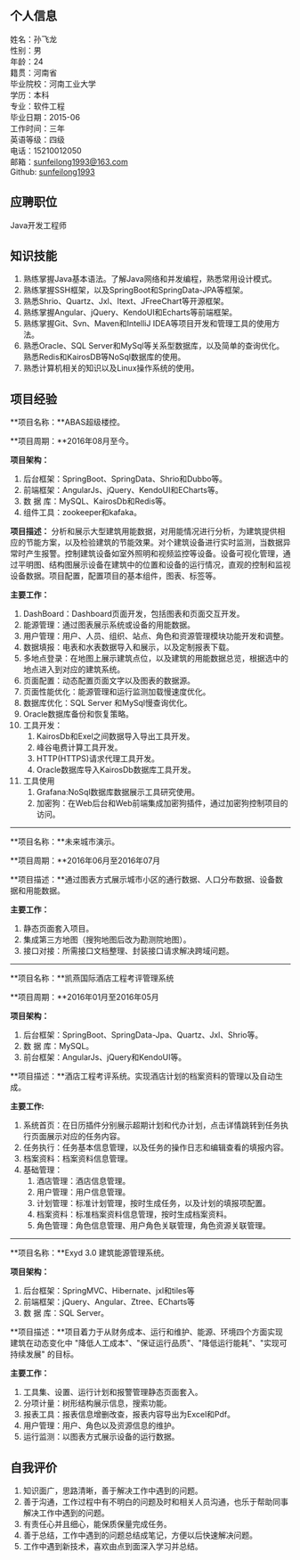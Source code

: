 ## 个人信息

姓名：孙飞龙  
性别：男  
年龄：24  
籍贯：河南省  
毕业院校：河南工业大学  
学历：本科    
专业：软件工程   
毕业日期：2015-06  
工作时间：三年       
英语等级：四级  
电话：15210012050  
邮箱：sunfeilong1993@163.com  
Github: [sunfeilong1993](https://github.com/sunfeilong1993)

## 应聘职位
Java开发工程师

## 知识技能
1. 熟练掌握Java基本语法。了解Java网络和并发编程，熟悉常用设计模式。
2. 熟练掌握SSH框架，以及SpringBoot和SpringData-JPA等框架。
3. 熟悉Shrio、Quartz、Jxl、Itext、JFreeChart等开源框架。
4. 熟练掌握Angular、jQuery、KendoUI和Echarts等前端框架。
5. 熟练掌握Git、Svn、Maven和IntelliJ IDEA等项目开发和管理工具的使用方法。
6. 熟悉Oracle、SQL Server和MySql等关系型数据库，以及简单的查询优化。熟悉Redis和KairosDB等NoSql数据库的使用。
7. 熟悉计算机相关的知识以及Linux操作系统的使用。

## 项目经验

**项目名称：**ABAS超级楼控。

**项目周期：**2016年08月至今。

**项目架构：**  

1. 后台框架：SpringBoot、SpringData、Shrio和Dubbo等。
2. 前端框架：AngularJs、jQuery、KendoUI和ECharts等。
3. 数 据 库：MySQL、KairosDb和Redis等。
4. 组件工具：zookeeper和kafaka。

**项目描述：** 分析和展示大型建筑用能数据，对用能情况进行分析，为建筑提供相应的节能方案，以及检验建筑的节能效果。对个建筑设备进行实时监测，当数据异常时产生报警。控制建筑设备如室外照明和视频监控等设备。设备可视化管理，通过平明图、结构图展示设备在建筑中的位置和设备的运行情况，直观的控制和监视设备数据。项目配置，配置项目的基本组件，图表、标签等。

**主要工作：**

1. DashBoard：Dashboard页面开发，包括图表和页面交互开发。
2. 能源管理：通过图表展示系统或设备的用能数据。
3. 用户管理：用户、人员、组织、站点、角色和资源管理模块功能开发和调整。
3. 数据填报：电表和水表数据导入和展示，以及定制报表下载。
4. 多地点登录：在地图上展示建筑点位，以及建筑的用能数据总览，根据选中的地点进入到对应的建筑系统。
5. 页面配置：动态配置页面文字以及图表的数据源。
6. 页面性能优化：能源管理和运行监测加载慢速度优化。
8. 数据库优化：SQL Server 和MySql慢查询优化。
9. Oracle数据库备份和恢复策略。
10. 工具开发：
	1. KairosDb和Exel之间数据导入导出工具开发。
	2. 峰谷电费计算工具开发。
	3. HTTP(HTTPS)请求代理工具开发。
	4. Oracle数据库导入KairosDb数据库工具开发。
11. 工具使用
	1. Grafana:NoSql数据库数据展示工具研究使用。
	2. 加密狗：在Web后台和Web前端集成加密狗插件，通过加密狗控制项目的访问。
	
---------------------------------------------

**项目名称：**未来城市演示。

**项目周期：**2016年06月至2016年07月

**项目描述：**通过图表方式展示城市小区的通行数据、人口分布数据、设备数据和用能数据。

**主要工作：**

1. 静态页面套入项目。
2. 集成第三方地图（搜狗地图后改为勘测院地图）。
3. 接口对接：所需接口文档整理、封装接口请求解决跨域问题。
 
---------------------------------------------
**项目名称：**凯燕国际酒店工程考评管理系统

**项目周期：**2016年01月至2016年05月

**项目架构：**

1. 后台框架：SpringBoot、SpringData-Jpa、Quartz、Jxl、Shrio等。
2. 数 据 库：MySQL。
3. 前台框架：AngularJs、jQuery和KendoUI等。

**项目描述：**酒店工程考评系统。实现酒店计划的档案资料的管理以及自动生成。

**主要工作:**

1. 系统首页：在日历插件分别展示超期计划和代办计划，点击详情跳转到任务执行页面展示对应的任务内容。
2. 任务执行：任务基本信息管理，以及任务的操作日志和编辑查看的填报内容。
3. 档案资料：档案资料信息管理。
4. 基础管理：
	1. 酒店管理：酒店信息管理。
	2. 用户管理：用户信息管理。
	3. 计划管理：标准计划管理，按时生成任务，以及计划的填报项配置。
	4. 档案资料：标准档案资料信息管理，按时生成档案资料。
	5. 角色管理：角色信息管理、用户角色关联管理，角色资源关联管理。
	
-----------------------------------------------

**项目名称：**Exyd 3.0 建筑能源管理系统。

**项目架构：**

1. 后台框架：SpringMVC、Hibernate、jxl和tiles等
2. 前端框架：jQuery、Angular、Ztree、ECharts等
3. 数 据 库：SQL Server。

**项目描述：**项目着力于从财务成本、运行和维护、能源、环境四个方面实现建筑在动态变化中 "降低人工成本"、"保证运行品质"、"降低运行能耗"、"实现可持续发展" 的目标。
  
**主要工作：**

1. 工具集、设置、运行计划和报警管理静态页面套入。
2. 分项计量：树形结构展示信息，搜索功能。
3. 报表工具：报表信息增删改查，报表内容导出为Excel和Pdf。
4. 用户管理：用户、角色以及资源信息的维护。
5. 运行监测：以图表方式展示设备的运行数据。


## 自我评价
1. 知识面广，思路清晰，善于解决工作中遇到的问题。
2. 善于沟通，工作过程中有不明白的问题及时和相关人员沟通，也乐于帮助同事解决工作中遇到的问题。
3. 有责任心并且细心，能保质保量完成任务。  
4. 善于总结，工作中遇到的问题总结成笔记，方便以后快速解决问题。
5. 工作中遇到新技术，喜欢由点到面深入学习并总结。